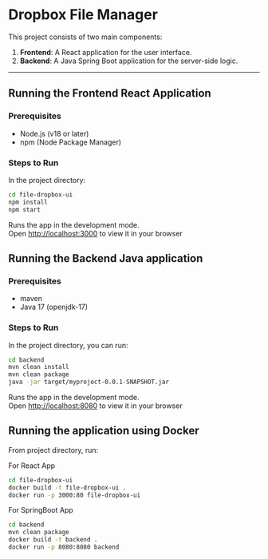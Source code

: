 # Dropbox File Manager

This project consists of two main components:

1. **Frontend**: A React application for the user interface.
2. **Backend**: A Java Spring Boot application for the server-side logic.

---

## Running the Frontend React Application

### Prerequisites

- Node.js (v18 or later)
- npm (Node Package Manager)

### Steps to Run

In the project directory:

   ```bash
   cd file-dropbox-ui
   npm install
   npm start
   ```

Runs the app in the development mode.\
Open [http://localhost:3000](http://localhost:3000) to view it in your browser

## Running the Backend Java application

### Prerequisites

- maven
- Java 17 (openjdk-17)

### Steps to Run

In the project directory, you can run:

```bash
cd backend
mvn clean install
mvn clean package
java -jar target/myproject-0.0.1-SNAPSHOT.jar
```

Runs the app in the development mode.\
Open [http://localhost:8080](http://localhost:8080) to view it in your browser

## Running the application using Docker

From project directory, run:

For React App

```bash
cd file-dropbox-ui
docker build -t file-dropbox-ui .
docker run -p 3000:80 file-dropbox-ui
```

For SpringBoot App

```bash
cd backend
mvn clean package
docker build -t backend .
docker run -p 8080:8080 backend
```
